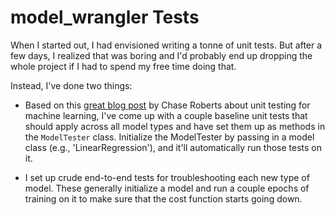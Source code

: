 # model_wrangler Tests

When I started out, I had envisioned writing a tonne of unit tests. But after a few days, I realized that was boring and I'd probably end up dropping the whole project if I had to spend my free time doing that.

Instead, I've done two things:

* Based on this [great blog post](https://medium.com/@keeper6928/how-to-unit-test-machine-learning-code-57cf6fd81765) by Chase Roberts about unit testing for machine learning, I've come up with a couple baseline unit tests that should apply across all model types and have set them up as methods in the `ModelTester` class. Initialize the ModelTester by passing in a model class (e.g., 'LinearRegression'), and it'll automatically run those tests on it.

* I set up crude end-to-end tests for troubleshooting each new type of model. These generally initialize a model and run a couple epochs of training on it to make sure that the cost function starts going down.
